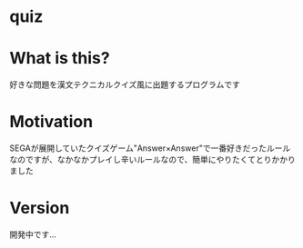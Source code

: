 # quiz

# What is this?
好きな問題を漢文テクニカルクイズ風に出題するプログラムです

# Motivation
SEGAが展開していたクイズゲーム"Answer×Answer"で一番好きだったルールなのですが、なかなかプレイし辛いルールなので、簡単にやりたくてとりかかりました

# Version
開発中です…
